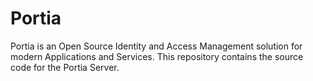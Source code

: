 # Portia
Portia is an Open Source Identity and Access Management solution for modern Applications and Services.
This repository contains the source code for the Portia Server.